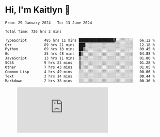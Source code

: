 # Hi, I'm Kaitlyn 👋
<!--START_SECTION:waka-->

```txt
From: 29 January 2024 - To: 13 June 2024

Total Time: 726 hrs 2 mins

TypeScript        485 hrs 11 mins ████████████████▓░░░░░░░░   66.12 %
C++               89 hrs 21 mins  ███░░░░░░░░░░░░░░░░░░░░░░   12.18 %
Python            69 hrs 18 mins  ██▒░░░░░░░░░░░░░░░░░░░░░░   09.45 %
Go                35 hrs 48 mins  █▒░░░░░░░░░░░░░░░░░░░░░░░   04.88 %
JavaScript        13 hrs 11 mins  ▒░░░░░░░░░░░░░░░░░░░░░░░░   01.80 %
SCSS              9 hrs 23 mins   ▒░░░░░░░░░░░░░░░░░░░░░░░░   01.28 %
Other             7 hrs 43 mins   ▒░░░░░░░░░░░░░░░░░░░░░░░░   01.05 %
Common Lisp       4 hrs 49 mins   ░░░░░░░░░░░░░░░░░░░░░░░░░   00.66 %
Text              3 hrs 14 mins   ░░░░░░░░░░░░░░░░░░░░░░░░░   00.44 %
Markdown          2 hrs 38 mins   ░░░░░░░░░░░░░░░░░░░░░░░░░   00.36 %
```

<!--END_SECTION:waka-->

<figure><embed src="https://wakatime.com/share/@018d58bc-3d22-46c9-b2d7-4ed36fb8172d/243b5d9b-77cd-4133-89ff-dcc8f225fa18.svg"></embed></figure>
